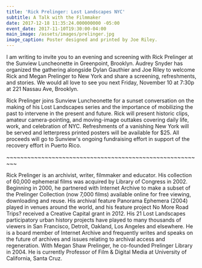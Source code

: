 ```yaml
---
title: 'Rick Prelinger: Lost Landscapes NYC'
subtitle: A Talk with the Filmmaker
date: 2017-12-18 11:35:24.000000000 -05:00
event_date: 2017-11-10T19:30:00-04:00
main_image: /assets/images/prelinger.jpg
image_caption: Poster designed and printed by Joe Riley.
---
```

I am writing to invite you to an evening and screening with Rick Prelinger at the Sunview Luncheonette in Greenpoint, Brooklyn. Audrey Snyder has organized the gathering alongside Dylan Gauthier and Joe Riley to welcome Rick and Megan Prelinger to New York and share a screening, refreshments, and stories. We would all love to see you next Friday, November 10 at 7:30p at 221 Nassau Ave, Brooklyn.

Rick Prelinger joins Sunview Luncheonette for a sunset conversation on the making of his Lost Landscapes series and the importance of mobilizing the past to intervene in the present and future. Rick will present historic clips, amateur camera-pointing, and moving-image outtakes covering daily life, work, and celebration of NYC. Refreshments of a vanishing New York will be served and letterpress printed posters will be available for $25. All proceeds will go to Sunview's ongoing fundraising effort in support of the recovery effort in Puerto Rico.



\~\~\~\~\~\~\~\~\~\~\~\~\~\~\~\~\~\~\~\~\~\~\~\~\~\~\~\~\~\~\~\~\~\~\~\~\~\~\~\~\~\~\~\~\~\~\~\~\~\~\~\~\~\~\~\~~



Rick Prelinger is an archivist, writer, filmmaker and educator. His collection of 60,000 ephemeral films was acquired by Library of Congress in 2002. Beginning in 2000, he partnered with Internet Archive to make a subset of the Prelinger Collection (now 7,000 films) available online for free viewing, downloading and reuse. His archival feature Panorama Ephemera (2004) played in venues around the world, and his feature project No More Road Trips? received a Creative Capital grant in 2012. His 21 Lost Landscapes participatory urban history projects have played to many thousands of viewers in San Francisco, Detroit, Oakland, Los Angeles and elsewhere. He is a board member of Internet Archive and frequently writes and speaks on the future of archives and issues relating to archival access and regeneration. With Megan Shaw Prelinger, he co-founded Prelinger Library in 2004. He is currently Professor of Film & Digital Media at University of California, Santa Cruz.
